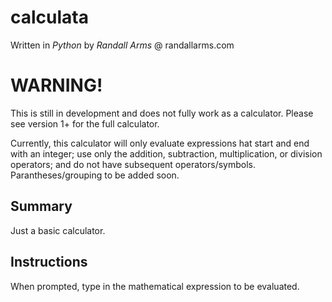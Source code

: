 # calculata
Written in *Python* by *Randall Arms* @ randallarms.com

# WARNING!
This is still in development and does not fully work as a calculator. Please see version 1+ for the full calculator.

Currently, this calculator will only evaluate expressions hat start and end with an integer; use only the addition, subtraction, multiplication, or division operators; and do not have subsequent operators/symbols. Parantheses/grouping to be added soon.

## Summary
Just a basic calculator.

## Instructions
When prompted, type in the mathematical expression to be evaluated.